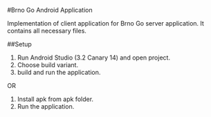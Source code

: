 #Brno Go Android Application

Implementation of client application for Brno Go server application.
It contains all necessary files.

##Setup

1. Run Android Studio (3.2 Canary 14) and open project.
2. Choose build variant.
3. build and run the application.

OR

1. Install apk from apk folder.
2. Run the application.

